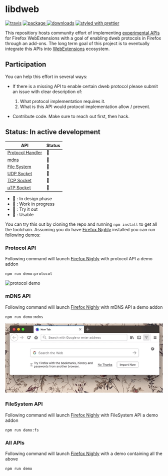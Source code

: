 # libdweb

[![travis][travis.icon]][travis.url]
[![package][version.icon] ![downloads][downloads.icon]][package.url]
[![styled with prettier][prettier.icon]][prettier.url]

This repositiory hosts community effort of implementing [experimental APIs][webextension experiments] for Firefox WebExtensions with a goal of enabling dweb protocols in Firefox through an add-ons. The long term goal of this project is to eventually integrate this APIs into [WebExtensions][new apis] ecosystem.

## Participation

You can help this effort in several ways:

* If there is a missing API to enable certain dweb protocol please submit an issue with clear description of:

  1.  What protocol implementation requires it.
  2.  What is this API would protocol implementation allow / prevent.

* Contribute code. Make sure to reach out first, then hack.

## Status: In active development

| API                  | Status |
| -------------------- | ------ |
| [Protocol Handler][] | 🐥     |
| [mdns][]             | 🐣     |
| [File System][]      | 🐣     |
| [UDP Socket][]       | 🥚     |
| [TCP Socket][]       | 🥚     |
| [µTP Socket]         | 🥚     |

* 🥚 : In design phase
* 🐣 : Work in progress
* 🐥 : Try it out
* 🐓 : Usable

You can try this out by cloning the repo and running `npm install` to get all
the toolchain. Assuming you do have [Firefox Nighly][] installed you can run following demos:

### Protocol API

Following command will launch [Firefox Nighly][] with protocol API a demo addon

```
npm run demo:protocol
```

![protocol demo](./demo/protocol/protocol.gif)

### mDNS API

Following command will launch [Firefox Nighly][] with mDNS API a demo addon

```
npm run demo:mdns
```

![mDNS button](./demo/mdns/mDNS.gif)

### FileSystem API

Following command will launch [Firefox Nighly][] with FileSystem API a demo addon

```
npm run demo:fs
```

### All APIs

Following command will launch [Firefox Nighly][] with a demo containing all the above

```
npm run demo
```

[travis.icon]: https://travis-ci.org/Gozala/libdweb.svg?branch=master
[travis.url]: https://travis-ci.org/Gozala/libdweb
[version.icon]: https://img.shields.io/npm/v/libdweb.svg
[downloads.icon]: https://img.shields.io/npm/dm/libdweb.svg
[package.url]: https://npmjs.org/package/libdweb
[downloads.image]: https://img.shields.io/npm/dm/libdweb.svg
[downloads.url]: https://npmjs.org/package/libdweb
[prettier.icon]: https://img.shields.io/badge/styled_with-prettier-ff69b4.svg
[prettier.url]: https://github.com/prettier/prettier
[webextension experiments]: https://webextensions-experiments.readthedocs.io/en/latest/index.html
[new apis]: https://wiki.mozilla.org/WebExtensions/NewAPIs
[protocol handler]: https://github.com/Gozala/libdweb/issues/2
[udp socket]: https://github.com/Gozala/libdweb/issues/4
[tcp socket]: https://github.com/Gozala/libdweb/issues/5
[µtp socket]: https://github.com/Gozala/libdweb/issues/6
[mdns]: https://github.com/Gozala/libdweb/issues/7
[file system]: https://github.com/Gozala/libdweb/issues/8
[web-ext]: https://www.npmjs.com/package/web-ext
[firefox nighly]: https://blog.nightly.mozilla.org/
